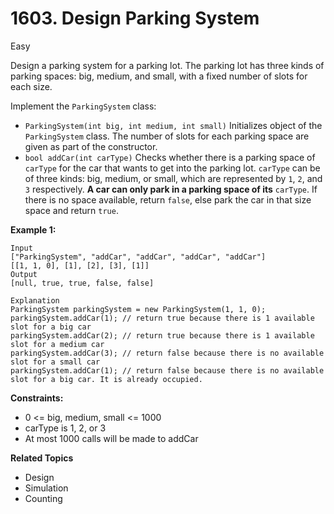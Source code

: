 # 1603. Design Parking System

Easy

Design a parking system for a parking lot. The parking lot has three kinds of parking spaces: big, medium, and small, with a fixed number of slots for each size.

Implement the `ParkingSystem` class:

- `ParkingSystem(int big, int medium, int small)` Initializes object of the `ParkingSystem` class. The number of slots for each parking space are given as part of the constructor.
- `bool addCar(int carType)` Checks whether there is a parking space of `carType` for the car that wants to get into the parking lot. `carType` can be of three kinds: big, medium, or small, which are represented by `1`, `2`, and `3` respectively. **A car can only park in a parking space of its** `carType`. If there is no space available, return `false`, else park the car in that size space and return `true`.
 

**Example 1:**
```
Input
["ParkingSystem", "addCar", "addCar", "addCar", "addCar"]
[[1, 1, 0], [1], [2], [3], [1]]
Output
[null, true, true, false, false]

Explanation
ParkingSystem parkingSystem = new ParkingSystem(1, 1, 0);
parkingSystem.addCar(1); // return true because there is 1 available slot for a big car
parkingSystem.addCar(2); // return true because there is 1 available slot for a medium car
parkingSystem.addCar(3); // return false because there is no available slot for a small car
parkingSystem.addCar(1); // return false because there is no available slot for a big car. It is already occupied.
 ```

**Constraints:**

- 0 <= big, medium, small <= 1000
- carType is 1, 2, or 3
- At most 1000 calls will be made to addCar

**Related Topics**
- Design
- Simulation
- Counting